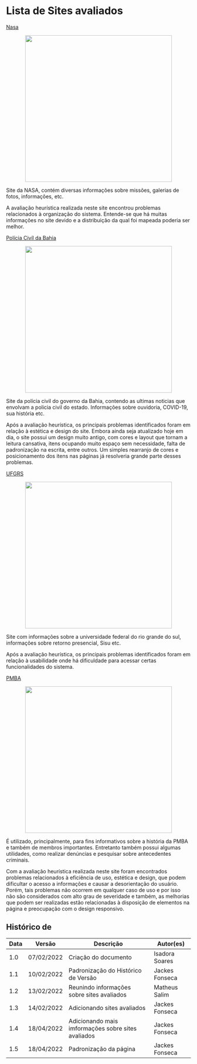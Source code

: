 # Lista de Sites avaliados

[Nasa](https://www.nasa.gov/)

<center>
  <img width="400" src="https://user-images.githubusercontent.com/53023400/153862794-4fe618ec-d6a7-4245-8899-2a951acd2e83.png"><br>
</center>

<p> Site da NASA, contém diversas informações sobre missões, galerias de fotos, informações, etc. </p>
<p>A avaliação heurística realizada neste site encontrou problemas relacionados à organização do sistema. Entende-se que há muitas informações no site devido e a distribuição da qual foi mapeada poderia ser melhor.</p>

[Polícia Civíl da Bahia](http://www.policiacivil.ba.gov.br/)

<center>
  <img width="400" src="https://user-images.githubusercontent.com/53023400/153863258-fd1e3e6b-f38e-46a7-8419-f8634fc76412.png"><br>
</center>

<p> Site da polícia civil do governo da Bahia, contendo as ultimas noticias que envolvam a policia civil do estado. Informações sobre ouvidoria, COVID-19, sua história etc. </p>
<p>Após a avaliação heurística, os principais problemas identificados foram em relação à estética e design do site. Embora ainda seja atualizado hoje em dia, o site possui um design muito antigo, com cores e layout que tornam a leitura cansativa, itens ocupando muito espaço sem necessidade, falta de padronização na escrita, entre outros. Um simples rearranjo de cores e posicionamento dos itens nas páginas já resolveria grande parte desses problemas.</p>

[UFGRS](http://www.ufrgs.br/ufrgs/inicial)

<center>
  <img width="400" src="https://user-images.githubusercontent.com/53023400/153863521-d92f5a32-bfa0-48d1-8b64-7ebd18369313.png"><br>
</center>

<p> Site com informações sobre a universidade federal do rio grande do sul, informações sobre retorno presencial, Sisu etc. </p>
<p>Após a avaliação heurística, os principais problemas identificados foram em relação à usabilidade onde há dificuldade para acessar certas funcionalidades do sistema.</p>

[PMBA](http://www.pm.ba.gov.br/index.php)

<center>
  <img width="400" src="https://user-images.githubusercontent.com/51385738/152888445-a981be23-3a3e-4bff-8cb4-81b65d31b240.JPG"/>
</center>

<p> É utilizado, principalmente, para fins informativos sobre a história da PMBA e também de membros importantes. Entretanto também possui algumas utilidades, como realizar denúncias e pesquisar sobre antecedentes criminais. </p>
<p>Com a avaliação heurística realizada neste site foram encontrados problemas relacionados à eficiência de uso, estética e design, que podem dificultar o acesso a informações e causar a desorientação do usuário. Porém, tais problemas não ocorrem em qualquer caso de uso e por isso não são considerados com alto grau de severidade e também, as melhorias que podem ser realizadas estão relacionadas à disposição de elementos na página e preocupação com o design responsivo.</p>

## Histórico de 
| Data       | Versão | Descrição                                  | Autor(es)      |
| ---------- | ------ | ------------------------------------------ | -------------- |
| 1.0 | 07/02/2022    | Criação do documento                       | Isadora Soares |
| 1.1 | 10/02/2022    | Padronização do Histórico de Versão        | Jackes Fonseca |
| 1.2 | 13/02/2022    | Reunindo informações sobre sites avaliados | Matheus Salim  |
| 1.3 | 14/02/2022    | Adicionando sites avaliados                | Jackes Fonseca |
| 1.4 | 18/04/2022 | Adicionando mais imformações sobre sites avaliados | Jackes Fonseca       |
| 1.5 | 18/04/2022 | Padronização da página | Jackes Fonseca       |
